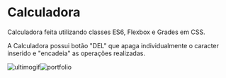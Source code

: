 # Calculadora
Calculadora feita utilizando classes ES6, Flexbox e Grades em CSS.

A Calculadora possui botão "DEL" que apaga individualmente o caracter inserido e "encadeia" as operações realizadas.

![ultimogif](https://user-images.githubusercontent.com/93357621/203868781-a675bf49-541d-4205-97f0-ad65831c2a41.gif)![portfolio](https://user-images.githubusercontent.com/93357621/203868352-3efc2a7d-443e-47a3-b881-02a85ee80e29.png)
